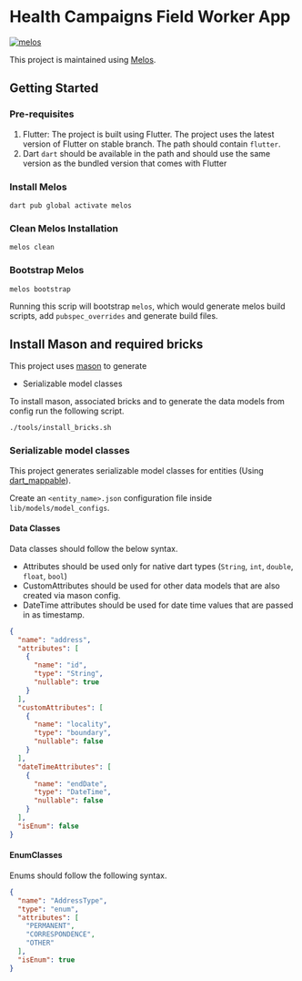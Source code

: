 # Health Campaigns Field Worker App

[![melos](https://img.shields.io/badge/maintained%20with-melos-f700ff.svg?style=flat-square)](https://github.com/invertase/melos)

This project is maintained using [Melos](https://melos.invertase.dev).

## Getting Started

### Pre-requisites

1. Flutter: 
The project is built using Flutter. The project uses the latest version of Flutter on stable branch. The path should contain `flutter`.
2. Dart
`dart` should be available in the path and should use the same version as the bundled version that comes with Flutter


### Install Melos

```shell
dart pub global activate melos
```

### Clean Melos Installation

```shell
melos clean
```

### Bootstrap Melos

```shell
melos bootstrap
```

Running this scrip will bootstrap `melos`, which would generate melos build scripts, add `pubspec_overrides` and generate build files.

## Install Mason and required bricks

This project uses [mason](https://pub.dev/packages/mason_cli) to generate
* Serializable model classes

To install mason, associated bricks and to generate the data models from config run the following script.

```shell
./tools/install_bricks.sh
```

### Serializable model classes 

This project generates serializable model classes for entities (Using [dart_mappable](https://pub.dev/packages/dart_mappable)).

Create an `<entity_name>.json` configuration file inside `lib/models/model_configs`.

#### Data Classes

Data classes should follow the below syntax. 
* Attributes should be used only for native dart types (`String`, `int`, `double`, `float`, `bool`)
* CustomAttributes should be used for other data models that are also created via mason config.
* DateTime attributes should be used for date time values that are passed in as timestamp.

```json
{
  "name": "address",
  "attributes": [
    {
      "name": "id",
      "type": "String",
      "nullable": true
    }
  ],
  "customAttributes": [
    {
      "name": "locality",
      "type": "boundary",
      "nullable": false
    }
  ],
  "dateTimeAttributes": [
    {
      "name": "endDate",
      "type": "DateTime",
      "nullable": false
    }
  ],
  "isEnum": false
}
```

#### EnumClasses

Enums should follow the following syntax. 

```json
{
  "name": "AddressType",
  "type": "enum",
  "attributes": [
    "PERMANENT",
    "CORRESPONDENCE",
    "OTHER"
  ],
  "isEnum": true
}
```

